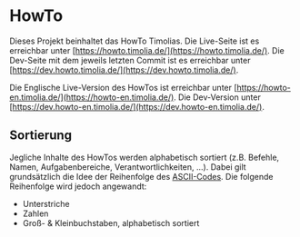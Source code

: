 # HowTo
Dieses Projekt beinhaltet das HowTo Timolias.
Die Live-Seite ist es erreichbar unter [https://howto.timolia.de/](https://howto.timolia.de/).
Die Dev-Seite mit dem jeweils letzten Commit ist es erreichbar unter [https://dev.howto.timolia.de/](https://dev.howto.timolia.de/).

Die Englische Live-Version des HowTos ist erreichbar unter [https://howto-en.timolia.de/](https://howto-en.timolia.de/).
Die Dev-Version unter [https://dev.howto-en.timolia.de/](https://dev.howto-en.timolia.de/).

## Sortierung
Jegliche Inhalte des HowTos werden alphabetisch sortiert (z.B. Befehle, Namen, Aufgabenbereiche, Verantwortlichkeiten, ...).
Dabei gilt grundsätzlich die Idee der Reihenfolge des [ASCII-Codes](http://www.asciitable.com/index/asciifull.gif). Die folgende Reihenfolge wird jedoch angewandt:
- Unterstriche
- Zahlen
- Groß- & Kleinbuchstaben, alphabetisch sortiert
